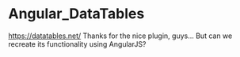 # Angular_DataTables

https://datatables.net/
Thanks for the nice plugin, guys...
But can we recreate its functionality using AngularJS?
